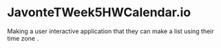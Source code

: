 # JavonteTWeek5HWCalendar.io
Making a user interactive application that they can make a list using their time zone .
